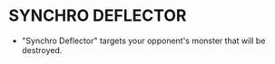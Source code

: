 
# SYNCHRO DEFLECTOR

*   "Synchro Deflector" targets your opponent's monster that will be destroyed.

  